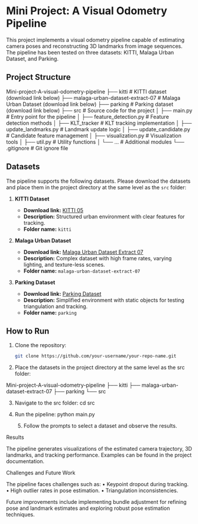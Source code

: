 # Mini Project: A Visual Odometry Pipeline

This project implements a visual odometry pipeline capable of estimating camera poses and reconstructing 3D landmarks from image sequences. The pipeline has been tested on three datasets: KITTI, Malaga Urban Dataset, and Parking.

## Project Structure

Mini-project-A-visual-odometry-pipeline
├── kitti                           # KITTI dataset (download link below)
├── malaga-urban-dataset-extract-07 # Malaga Urban Dataset (download link below)
├── parking                         # Parking dataset (download link below)
├── src                             # Source code for the project
│   ├── main.py                     # Entry point for the pipeline
│   ├── feature_detection.py        # Feature detection methods
│   ├── KLT_tracker                 # KLT tracking implementation
│   ├── update_landmarks.py         # Landmark update logic
│   ├── update_candidate.py         # Candidate feature management
│   ├── visualization.py            # Visualization tools
│   ├── util.py                     # Utility functions
│   └── …                         # Additional modules
└── .gitignore                      # Git ignore file

## Datasets

The pipeline supports the following datasets. Please download the datasets and place them in the project directory at the same level as the `src` folder:

1. **KITTI Dataset**
   - **Download link:** [KITTI 05](https://rpg.ifi.uzh.ch/docs/teaching/2024/kitti05.zip)
   - **Description:** Structured urban environment with clear features for tracking.
   - **Folder name:** `kitti`

2. **Malaga Urban Dataset**
   - **Download link:** [Malaga Urban Dataset Extract 07](https://rpg.ifi.uzh.ch/docs/teaching/2024/malaga-urban-dataset-extract-07.zip)
   - **Description:** Complex dataset with high frame rates, varying lighting, and texture-less scenes.
   - **Folder name:** `malaga-urban-dataset-extract-07`

3. **Parking Dataset**
   - **Download link:** [Parking Dataset](https://rpg.ifi.uzh.ch/docs/teaching/2024/parking.zip)
   - **Description:** Simplified environment with static objects for testing triangulation and tracking.
   - **Folder name:** `parking`

## How to Run

1. Clone the repository:
   ```bash
   git clone https://github.com/your-username/your-repo-name.git


2.	Place the datasets in the project directory at the same level as the src folder:

Mini-project-A-visual-odometry-pipeline
├── kitti
├── malaga-urban-dataset-extract-07
├── parking
└── src


3.	Navigate to the src folder:
cd src


4.	Run the pipeline:
python main.py

	5.	Follow the prompts to select a dataset and observe the results.

Results

The pipeline generates visualizations of the estimated camera trajectory, 3D landmarks, and tracking performance. Examples can be found in the project documentation.

Challenges and Future Work

The pipeline faces challenges such as:
	•	Keypoint dropout during tracking.
	•	High outlier rates in pose estimation.
	•	Triangulation inconsistencies.

Future improvements include implementing bundle adjustment for refining pose and landmark estimates and exploring robust pose estimation techniques.









